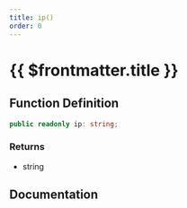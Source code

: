 ```yaml
---
title: ip()
order: 0
---
```


# {{ $frontmatter.title }}

<!--@include: ./ip_partial_header.md-->

## Function Definition

```ts
public readonly ip: string;
```

### Returns

* string

## Documentation

<!--@include: ./ip_partial_footer.md-->
